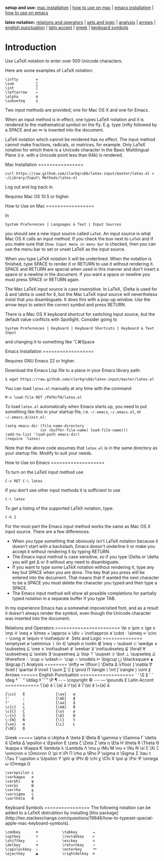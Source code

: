 **setup and use:** [mac installation](#mac-install) | [how to use on mac](#mac-howto) | [emacs installation](#emacs-install) | [how to use on emacs](#emacs-howto)

**latex notation:** [relations and operators](#latex-relation-op) | [sets and logic](#latex-sets-logic) | [analysis](#latex-analysis) | [arrows](#latex-arrows) | [english punctuation](#latex-english-punct) | [latin accent](#latex-latin-accent) | [greek](#latex-greek) | [keyboard symbols](#latex-keyboard)

Introduction
============

Use LaTeX notation to enter over 500 Unicode characters.

Here are some examples of LaTeX notation:

    \infty        ∞
    \sum          ∑
    \int          ∫
    \leftarrow    ←
    \alpha        α
    \subseteq     ⊆

Two input methods are provided; one for Mac OS X and one for Emacs.

When an input method is in effect, one types LaTeX notation and it
is rendered to the mathematical symbol on the fly.  E.g. type
\infty followed by a SPACE and an ∞ is inserted into the document.

LaTeX notation which cannot be rendered has no effect.  The input
method cannot make fractions, radicals, or matrices, for example.
Only LaTeX notation for which there is a Unicode character in the Basic
Multilingual Plane (i.e. with a Unicode point less than 64k) is rendered.

<a name="mac-install"/>
Mac Installation
================

    curl https://raw.github.com/clarkgrubb/latex-input/master/latex.el > ~/Library/Input\ Methods/latex.el

Log out and log back in.

Requires Mac OS 10.5 or higher.

<a name="mac-howto"/>
How to Use on Mac
=================

In

    System Preferences | Languages & Text | Input Sources

you should see a new input source called `LaTeX`.  An input source
is what Mac OS X calls an input method.  If you check the box next
to `LaTeX` and if you make sure that `Show Input menu in menu bar` is
checked, then you can use the menu bar to set or unset LaTeX as the
input source.

When you type LaTeX notation it will be underlined.  When the notation
is finished, type SPACE to render it or RETURN to use it without rendering
it.  SPACE and RETURN are special when used in this manner and don't insert
a space or a newline in the document.  If you want a space or newline you
must press SPACE or RETURN again.

The Mac LaTeX input source is case insensitive.  In LaTeX, \Delta is used
for Δ and \delta is used for δ, but the Mac LaTeX input source will nevertheless
insist that you disambiguate.  It does this with a pop-up window.  Use the arrow
keys to select the correct symbol and press RETURN.

There is a Mac OS X keyboard shortcut for switching input source, but the
default value conflicts with Spotlight.  Consider going to 

    System Preferences | Keyboard | Keyboard Shortcuts | Keyboard & Text Input

and changing it to something like ⌥⌘Space

<a name="emacs-install"/>
Emacs Installation
==================

Requires GNU Emacs 22 or higher.

Download the Emacs Lisp file to a place in your Emacs library path:

    $ wget https://raw.github.com/clarkgrubb/latex-input/master/latex.el

You can load `latex.el` manually at any time with the command

    M-x load-file RET /PATH/TO/latex.el

To load `latex.el` automatically when Emacs starts up, you need to put something
like this in your startup file, i.e. `~/.emacs`, `~/.emacs.el`, or `~/.emacs.d/init.el`:

    (setq emacs-dir (file-name-directory
                    (or (buffer-file-name) load-file-name)))
    (add-to-list 'load-path emacs-dir)
    (require 'latex)

Note that the above code assumes that `latex.el` is in the same directory
as your startup file.  Modify to suit your needs.

<a name="emacs-howto"/>
How to Use on Emacs
===================

To turn on the LaTeX input method use

    C-x RET C-\ latex

If you don't use other input methods it is sufficient to use

    C-\ latex

To get a listing of the supported LaTeX notation, type:

    C-h I

For the most part the Emacs input method works the same as Mac OS X input source.
There are a few differences:

* When you type something that obviously isn't LaTeX notation because it doesn't
  start with a backslash, Emacs doesn't underline it or make you accept it without
  rendering it by typing RETURN.
* The Emacs input method is case sensitive, so if you type \Delta or \delta you
  will get Δ or δ without any need to disambiguate.
* If you want to type some LaTeX notation without rendering it, type any key but
  SPACE when you are done.  The key that you press will be entered into the document.
  That means that if wanted the next character to be a SPACE you must delete the
  character you typed and then type a SPACE.
* The Emacs input method will show all possible completions for partially typed
  notation in a separate buffer if you type TAB.

In my experience Emacs has a somewhat impoverished font, and as a result it doesn't
always render the symbol, even though the Unicode character was inserted into the
document.

<a name="latex-relation-op"/>
Relations and Operators
=======================
    \le           ≤          \pm         ±
    \ge           ≥          \mp         ∓
    \neq          ≠          \times      ×
    \approx       ≈          \div        ÷
    \not\approx   ≉          \cdot       ⋅
    \simeq        ≃          \circ       ∘
    \cong         ≅
    \equiv        ≡
    \not\equiv    ≢

<a name="latex-sets-logic"/>
Sets and Logic
==============
    \emptyset     ∅          \setminus       ∖
    \in           ∈          \aleph          א
    \notin        ∉          \neq            ¬
    \subset       ⊂          \wedge          ∧
    \subseteq     ⊆          \vee            ∨
    \not\subset   ⊄          \veebar         ⊻
    \not\subseteq ⊈          \forall         ∀
    \subsetneq    ⊊          \exists         ∃
    \supsetneq    ⊋          \top            ⊤
    \supset       ⊃          \bot            ⊥
    \supseteq     ⊇          \therefore      ∴
    \cup          ∪          \vdash          ⊢
    \cap          ∩          \models         ⊨
    \bigcup       ⋃          \blacksquare   ∎
    \bigcap       ⋂

<a name="latex-analysis"/>
Analysis
========
    \infty        ∞            \lfloor       ⌊
    \Delta        Δ            \rfloor       ⌋
    \nabla        ∇            \lceil        ⌈
    \partial      ∂            \rceil        ⌉
    \sum          ∑            \|            ∥
    \prod         ∏            \langle       ⟨
    \int          ∫            \rangle       ⟩
    \oint         ∮


<a name="latex-arrows"/>
Arrows
======


<a name="latex-english-punct"/>
English Punctuation
===================
    `        ‘                \S           §
    '        ’                \dag         †
    ``       “                \ddag        ‡
    ''       ”                \P           ¶
    --       –                \copyright   ©
    ---      —                \pounds      £

<a name="latex-latin-accent"/>
Latin Accent
============
    \'{a}   á
    \`{a}   à
    \^{a}   â
    \"{a}   ä
    \={a}   ā

    {\ss}   ß              {\ae}   æ
    !'      ¡              {\AE}   Æ
    ?'      ¿              {\aa}   å
    \c{c}   ç              {\AA}   Å
    \c{C}   Ç              {\o}    ø
    \~{n}   ñ              {\O}    Ø
    \~{N}   Ñ              {\l}    ł
    {\oe}   œ              {\L}    Ł         
    {\OE}   Œ                 


<a name="latex-greek"/>
Greek
=====
    \alpha   α        \Alpha Α
    \beta    β        \Beta Β
    \gamma   γ        \Gamma Γ
    \delta   δ        \Delta Δ
    \epsilon ϵ        \Epsilon Ε
    \zeta    ζ        \Zeta Ζ
    \eta     η        \Eta Η
    \theta   θ        \Theta Θ
    \kappa   κ        \Kappa Κ
    \lambda  λ        \Lambda Λ
    \mu      μ        \Mu Μ
    \nu      ν        \Nu Ν
    \xi      ξ        \Xi Ξ
    \omicron ο        \Omicron Ο
    \pi      π        \Pi Π
    \rho     ρ        \Rho Ρ
    \sigma   σ        \Sigma Σ
    \tau     τ        \Tau Τ
    \upsilon υ        \Upsilon Υ
    \phi     φ        \Phi Φ
    \chi     χ        \Chi Χ
    \psi     ψ        \Psi Ψ
    \omega   ω        \Omega Ω

    \varepsilon ε
    \varkappa   ϰ
    \varphi     φ
    \varpi      ϖ
    \varrho     ϱ
    \varsigma   ς
    \vartheta   ϑ

<a name="latex-keyboard"/>
Keyboard Symbols
================
The following notation can be added to a LaTeX distrubtion by installing [this package](http://tex.stackexchange.com/questions/19646/how-to-typeset-special-apple-mac-keyboard-symbols).

    \cmdkey       ⌘           \tabkey       ⇥
    \optkey       ⌥           \revtabkey    ⇤
    \shiftkey     ⇧           \esckey       ⎋
    \delkey       ⌫           \returnkey    ⏎
    \capslockkey  ⇪           \enterkey     ⌤
    \ejectkey     ⏏           \rightdelkey  ⌦
